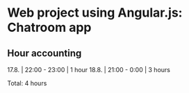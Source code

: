 # Web project using Angular.js: Chatroom app


## Hour accounting

17.8. | 22:00 - 23:00 | 1 hour
18.8. | 21:00 - 0:00 | 3 hours


Total: 4 hours